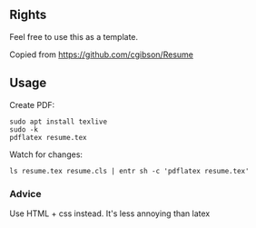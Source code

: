 ## Rights

Feel free to use this as a template.

Copied from https://github.com/cgibson/Resume

## Usage

Create PDF:

```
sudo apt install texlive
sudo -k
pdflatex resume.tex
```

Watch for changes:
```
ls resume.tex resume.cls | entr sh -c 'pdflatex resume.tex'
```

### Advice

Use HTML + css instead. It's less annoying than latex
